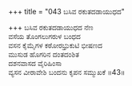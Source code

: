 +++
title = "043 ಬಸಿವ ರಕುತದಡಾಯುಧದ"

+++
ಬಸಿವ ರಕುತದಡಾಯುಧದ ನೆಣ  
ವಸೆಯ ತೊಂಗಲುಗರುಳ ಬಂಧದ  
ವಸನ ಕೈಮೈಗಳ ಕಠೋರಭ್ರುಕುಟಿ ಭೀಷಣದ  
ಮುಸುಡ ಹೊಗರಿನ ದಂತದಂಶಿತ  
ದಶನವಾಸದ ವೈರಿಹಿಂಸಾ  
ವ್ಯಸನ ವೀರಾವೇಶಿ ಬಂದನು ಕೃಪನ ಸಮ್ಮುಖಕೆ      ॥43॥